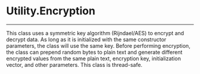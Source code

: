 # Utility.Encryption
***
This class uses a symmetric key algorithm (Rijndael/AES) to encrypt and
decrypt data. As long as it is initialized with the same constructor
parameters, the class will use the same key. Before performing encryption,
the class can prepend random bytes to plain text and generate different
encrypted values from the same plain text, encryption key, initialization
vector, and other parameters. This class is thread-safe.
